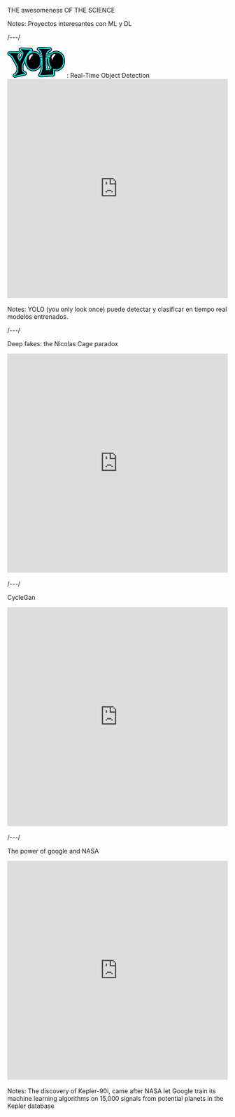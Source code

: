 THE <spam class="RandM custom-h2">awesomeness</spam> OF THE SCIENCE

Notes:
Proyectos interesantes con ML y DL

/---/

<spam class="clear-image">
<img height="70px" src="2018/images/ucode-being-smarter-than-AI/yolo.png" alt="">
</spam><spam class="RandM">: Real-Time Object Detection<spam>

<iframe data-autoplay width="100%" height="500" src="https://www.youtube.com/embed/VOC3huqHrss?rel=0&amp;controls=0&amp;showinfo=0" frameborder="0" allow="autoplay; encrypted-media"></iframe>

Notes:
YOLO (you only look once) puede detectar y clasificar en tiempo real modelos entrenados.

/---/

<spam class="RandM">Deep fakes: the Nicolas Cage paradox<spam>

<iframe data-autoplay width="100%" height="500" src="https://www.youtube.com/embed/2jp4M1cIJ5A?start=58&rel=0&amp;controls=0&amp;showinfo=0" frameborder="0" allow="autoplay; encrypted-media"></iframe>

/---/

<spam class="RandM">CycleGan<spam>

<iframe data-autoplay width="100%" height="500" src="https://www.youtube.com/embed/9reHvktowLY?rel=0&amp;controls=0&amp;showinfo=0" frameborder="0" allow="autoplay; encrypted-media"></iframe>

/---/

<spam class="RandM">The power of google and NASA<spam>

<iframe data-autoplay width="100%" height="500" src="https://www.youtube.com/embed/S_HRh0ZynjE?rel=0&amp;controls=0&amp;showinfo=0" frameborder="0" allow="autoplay; encrypted-media"></iframe>

Notes:
The discovery of Kepler-90i, came after NASA let Google train its machine learning algorithms on 15,000 signals from potential planets in the Kepler database
